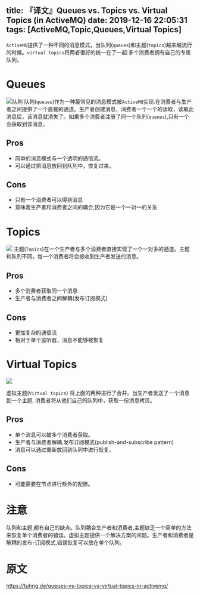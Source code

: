 title: 『译文』Queues vs. Topics vs. Virtual Topics (in ActiveMQ)
date: 2019-12-16 22:05:31
tags: [ActiveMQ,Topic,Queues,Virtual Topics]
---
`ActiveMQ`提供了一种不同的消息模式，当队列(`queues`)和主题(`topics`)越来越流行的时候。`virtual topics`将两者很好的统一在了一起:多个消费者拥有自己的专属队列。
# Queues
![队列](http://tp.linqmind.com/2019-12-16-141044.jpg)
队列(`queues`)作为一种最常见的消息模式被`ActiveMQ`实现.在消费者与生产者之间提供了一个直接的通道。生产者创建消息，消费者一个一个的读取，读取此消息后，该消息就消失了。如果多个消费者注册了同一个队列(`queues`),只有一个会获取到该消息。
## Pros
- 简单的消息模式与一个透明的通信流。
- 可以通过把消息放回到队列中，恢复过来。

## Cons
- 只有一个消费者可以得到消息
- 意味着生产者和消费者之间的耦合,因为它是一个一对一的关系
  

# Topics
![](http://tp.linqmind.com/2019-12-16-141851.jpg)
主题(`Topics`)在一个生产者与多个消费者直接实现了一个一对多的通道。主题和队列不同，每一个消费者将会接收到生产者发送的消息。

## Pros

- 多个消费者获取同一个消息
- 生产者与消费者之间解耦(发布订阅模式)

## Cons

- 更加复杂的通信流
- 相对于单个监听器，消息不能够被恢复

# Virtual Topics
![](http://tp.linqmind.com/2019-12-16-145734.jpg)

虚拟主题(`Virtual topics`) 将上面的两种进行了合并。当生产者发送了一个消息到一个主题, 消费者将从他们自己的队列中，获取一份消息拷贝。

## Pros

- 单个消息可以被多个消费者获取。
- 生产者与消费者解耦,发布订阅模式(publish-and-subscribe pattern)
- 消息可以通过重新放回到队列中进行恢复。

## Cons

- 可能需要在节点进行额外的配置。
  
# 注意
队列和主题,都有自己的缺点。队列耦合生产者和消费者,主题缺乏一个简单的方法来恢复单个消费者的错误。虚拟主题提供一个解决方案的问题。生产者和消费者是解耦的发布-订阅模式,错误恢复可以放在单个队列。

# 原文
https://tuhrig.de/queues-vs-topics-vs-virtual-topics-in-activemq/